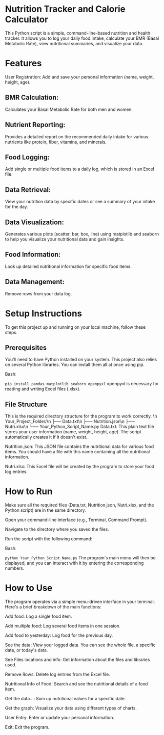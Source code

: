 # Nutrition Tracker and Calorie Calculator
This Python script is a simple, command-line-based nutrition and health tracker. It allows you to log your daily food intake, calculate your BMR (Basal Metabolic Rate), view nutritional summaries, and visualize your data.

# Features
User Registration: Add and save your personal information (name, weight, height, age).

## BMR Calculation: 
Calculates your Basal Metabolic Rate for both men and women.

## Nutrient Reporting: 
Provides a detailed report on the recommended daily intake for various nutrients like protein, fiber, vitamins, and minerals.

## Food Logging: 
Add single or multiple food items to a daily log, which is stored in an Excel file.

## Data Retrieval: 
View your nutrition data by specific dates or see a summary of your intake for the day.

## Data Visualization: 
Generates various plots (scatter, bar, box, line) using matplotlib and seaborn to help you visualize your nutritional data and gain insights.

## Food Information: 
Look up detailed nutritional information for specific food items.

## Data Management:
Remove rows from your data log.

# Setup Instructions
To get this project up and running on your local machine, follow these steps.

## Prerequisites
You'll need to have Python installed on your system. This project also relies on several Python libraries. You can install them all at once using pip.

Bash:

`pip install pandas matplotlib seaborn openpyxl`
openpyxl is necessary for reading and writing Excel files (.xlsx).

## File Structure
This is the required directory structure for the program to work correctly.
\n
Your_Project_Folder/\n
├── Data.txt\n
├── Nutrition.json\n
├── Nutri.xlsx\n
└── Your_Python_Script_Name.py
Data.txt: This plain text file stores your user information (name, weight, height, age). The script automatically creates it if it doesn't exist.

Nutrition.json: This JSON file contains the nutritional data for various food items. You should have a file with this name containing all the nutritional information.

Nutri.xlsx: This Excel file will be created by the program to store your food log entries.

# How to Run
Make sure all the required files (Data.txt, Nutrition.json, Nutri.xlsx, and the Python script) are in the same directory.

Open your command-line interface (e.g., Terminal, Command Prompt).

Navigate to the directory where you saved the files.

Run the script with the following command:

Bash:

`python Your_Python_Script_Name.py`
The program's main menu will then be displayed, and you can interact with it by entering the corresponding numbers.

# How to Use
The program operates via a simple menu-driven interface in your terminal. Here's a brief breakdown of the main functions:

Add food: Log a single food item.

Add multiple food: Log several food items in one session.

Add food to yesterday: Log food for the previous day.

See the data: View your logged data. You can see the whole file, a specific date, or today's data.

See Files locations and info: Get information about the files and libraries used.

Remove Rows: Delete log entries from the Excel file.

Nutritional Info of Food: Search and see the nutritional details of a food item.

Get the data...: Sum up nutritional values for a specific date.

Get the graph: Visualize your data using different types of charts.

User Entry: Enter or update your personal information.

Exit: Exit the program.
